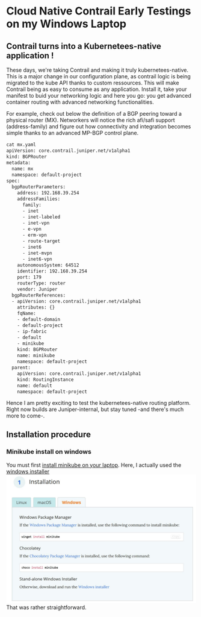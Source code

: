 # Cloud Native Contrail Early Testings on my Windows Laptop

##  Contrail turns into a Kubernetees-native application !

These days, we're taking Contrail and making it truly kubernetees-native.
This is a major change in our configuration plane, as contrail logic is being migrated to the kube API thanks to custom ressources.
This will make Contrail being as easy to consume as any application. Install it, take your manifest to buid your networking logic and here you go: you get advanced container routing with advanced networking functionalities.

For example, check out below the definition of a BGP peering toward a physical router (MX). Networkers will notice the rich afi/safi support (address-family) and figure out how connectivity and integration becomes simple thanks to an advanced MP-BGP control plane.

```
cat mx.yaml
apiVersion: core.contrail.juniper.net/v1alpha1
kind: BGPRouter
metadata:
  name: mx
  namespace: default-project
spec:
  bgpRouterParameters:
    address: 192.168.39.254
    addressFamilies:
      family:
      - inet
      - inet-labeled
      - inet-vpn
      - e-vpn
      - erm-vpn
      - route-target
      - inet6
      - inet-mvpn
      - inet6-vpn
    autonomousSystem: 64512
    identifier: 192.168.39.254
    port: 179
    routerType: router
    vendor: Juniper
  bgpRouterReferences:
  - apiVersion: core.contrail.juniper.net/v1alpha1
    attributes: {}
    fqName:
    - default-domain
    - default-project
    - ip-fabric
    - default
    - minikube
    kind: BGPRouter
    name: minikube
    namespace: default-project
  parent:
    apiVersion: core.contrail.juniper.net/v1alpha1
    kind: RoutingInstance
    name: default
    namespace: default-project
```

Hence I am pretty exciting to test the kubernetees-native routing platform. Right now builds are Juniper-internal, but stay tuned -and there's much more to come-.
## Installation procedure

### Minikube install on windows

You must first [install minikube on your laptop](<https://minikube.sigs.k8s.io/docs/start/>). Here, I actually used the [windows installer](https://github.com/kubernetes/minikube/releases/download/v1.17.0/minikube-installer.exe)
![Screenshot](pictures/minikube-install.JPG)
That was rather straightforward.

